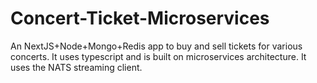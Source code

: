 # Concert-Ticket-Microservices
An NextJS+Node+Mongo+Redis app to buy and sell tickets for various concerts. It uses typescript and is built on microservices architecture.  It uses the NATS streaming client.
